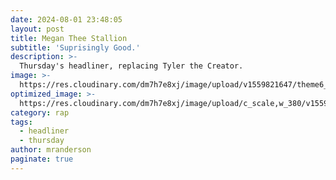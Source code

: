 ```yaml
---
date: 2024-08-01 23:48:05
layout: post
title: Megan Thee Stallion
subtitle: 'Suprisingly Good.'
description: >-
  Thursday's headliner, replacing Tyler the Creator.
image: >-
  https://res.cloudinary.com/dm7h7e8xj/image/upload/v1559821647/theme6_qeeojf.jpg
optimized_image: >-
  https://res.cloudinary.com/dm7h7e8xj/image/upload/c_scale,w_380/v1559821647/theme6_qeeojf.jpg
category: rap
tags:
  - headliner
  - thursday
author: mranderson
paginate: true
---
```

